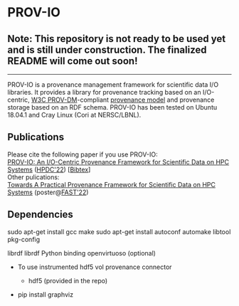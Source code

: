 # PROV-IO

## **Note:** This repository is not ready to be used yet and is still under construction. The finalized README will come out soon!
---
PROV-IO is a provenance management framework for scientific data I/O libraries. It provides a library for provenance tracking based on an I/O-centric, [W3C PROV-DM](https://www.w3.org/TR/prov-dm/)-compliant [provenance model](https://github.com/hpc-io/prov-io/blob/master/provio_ontology.ttl) and provenance storage based on an RDF schema. PROV-IO has been tested on Ubuntu 18.04.1 and Cray Linux (Cori at NERSC/LBNL).

## Publications
Please cite the following paper if you use PROV-IO:  <br /> 
[PROV-IO: An I/O-Centric Provenance Framework for Scientific Data on HPC Systems](https://www.hpdc.org/2022/) ([HPDC'22](https://www.hpdc.org/2022/)) [[Bibtex]()] <br /> 
Other pulications:  <br /> 
[Towards A Practical Provenance Framework for Scientific Data on HPC Systems](https://github.com/hpc-io/prov-io/blob/master/doc/FAST_22_WiP_PROV-IO.pdf) (poster@[FAST'22](https://www.usenix.org/conference/fast22)) <br />

## Dependencies
sudo apt-get install gcc make
sudo apt-get install autoconf automake libtool pkg-config

librdf
librdf Python binding
openvirtuoso (optional)

- To use instrumented hdf5 vol provenance connector
  - hdf5 (provided in the repo)


- pip install graphviz

